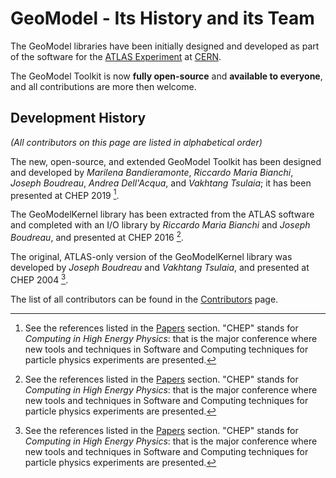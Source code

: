 
# GeoModel - Its History and its Team

The GeoModel libraries have been initially designed and developed as part of the software for the [ATLAS Experiment](https://atlas.cern/) at [CERN](https://home.cern).

The GeoModel Toolkit is now **fully open-source** and **available to everyone**, and all contributions are more then welcome.

## Development History

_(All contributors on this page are listed in alphabetical order)_

The new, open-source, and extended GeoModel Toolkit has been designed and developed by *Marilena Bandieramonte*, *Riccardo Maria Bianchi*, *Joseph Boudreau*, *Andrea Dell'Acqua*, and *Vakhtang Tsulaia*; it has been presented at CHEP 2019 [^n1].

The GeoModelKernel library has been extracted from the ATLAS software and completed with an I/O library by *Riccardo Maria Bianchi* and *Joseph Boudreau*, and presented at CHEP 2016 [^n1].

The original, ATLAS-only version of the GeoModelKernel library was developed by *Joseph Boudreau* and *Vakhtang Tsulaia*, and presented at CHEP 2004 [^n1].


The list of all contributors can be found in the [Contributors](dev/contributors.md) page.


[^n1]: See the references listed in the [Papers](papers/public.md) section. "CHEP" stands for _Computing in High Energy Physics_: that is the major conference where new tools and techniques in Software and Computing techniques for particle physics experiments are presented.

